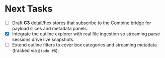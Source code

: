 # Next Tasks

- [ ] Draft **C3** detail/hex stores that subscribe to the Combine bridge for payload slices and metadata panels.
- [x] Integrate the outline explorer with real file ingestion so streaming parse sessions drive live snapshots.
- [ ] Extend outline filters to cover box categories and streaming metadata (tracked via `@todo #6`).
